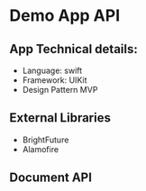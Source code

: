 # Demo App API
## App Technical details:
- Language: swift
- Framework: UIKit
- Design Pattern MVP

## External Libraries
- BrightFuture
- Alamofire

## Document API
